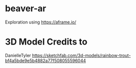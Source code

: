# beaver-ar

Exploration using https://aframe.io/

# 3D Model Credits to
DanielleTyler
https://sketchfab.com/3d-models/rainbow-trout-bf4a5bde9e5b4882a77f508055596044


